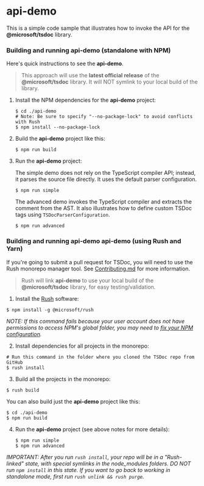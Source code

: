 # api-demo

This is a simple code sample that illustrates how to invoke the API for the
**@microsoft/tsdoc** library.

### Building and running api-demo (standalone with NPM)

Here's quick instructions to see the **api-demo**.

> This approach will use the **latest official release** of the **@microsoft/tsdoc** library.
> It will NOT symlink to your local build of the library.

1. Install the NPM dependencies for the **api-demo** project:

   ```shell
   $ cd ./api-demo
   # Note: Be sure to specify "--no-package-lock" to avoid conflicts with Rush
   $ npm install --no-package-lock
   ```

2. Build the **api-demo** project like this:

   ```shell
   $ npm run build
   ```

3. Run the **api-demo** project:

   The simple demo does not rely on the TypeScript compiler API; instead, it parses the
   source file directly.  It uses the default parser configuration.

   ```shell
   $ npm run simple
   ```

   The advanced demo invokes the TypeScript compiler and extracts the comment from the AST.
   It also illustrates how to define custom TSDoc tags using `TSDocParserConfiguration`.

   ```shell
   $ npm run advanced
   ```

### Building and running api-demo api-demo (using Rush and Yarn)

If you're going to submit a pull request for TSDoc, you will need to use the Rush monorepo
manager tool.  See [Contributing.md](../Contributing.md) for more information.

> Rush will link **api-demo** to use your local build of the **@microsoft/tsdoc** library,
> for easy testing/validation.


1. Install the [Rush](https://rushjs.io/pages/developer/new_developer/) software:

  ```shell
  $ npm install -g @microsoft/rush
  ```

  *NOTE: If this command fails because your user account does not have permissions to
  access NPM's global folder, you may need to
  [fix your NPM configuration](https://docs.npmjs.com/getting-started/fixing-npm-permissions).*

2. Install dependencies for all projects in the monorepo:

  ```shell
  # Run this command in the folder where you cloned the TSDoc repo from GitHub
  $ rush install
  ```

3. Build all the projects in the monorepo:

  ```shell
  $ rush build
  ```

  You can also build just the **api-demo** project like this:

  ```shell
  $ cd ./api-demo
  $ npm run build
  ```

4. Run the **api-demo** project (see above notes for more details):

   ```shell
   $ npm run simple
   $ npm run advanced
   ```

*IMPORTANT: After you run `rush install`, your repo will be in a "Rush-linked" state,
with special symlinks in the node_modules folders.  DO NOT run `npm install` in this state.
If you want to go back to working in standalone mode, first run `rush unlink && rush purge`.*
